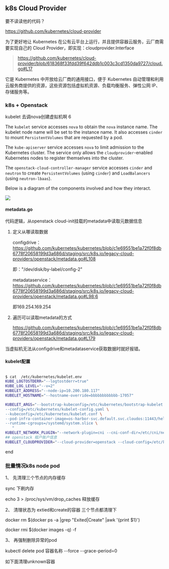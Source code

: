 ## k8s Cloud Provider

要不读读他的代码？

https://github.com/kubernetes/cloud-provider



为了更好地让 Kubernetes 在公有云平台上运行，并且提供容器云服务，云厂商需要实现自己的 Cloud Provider，即实现：cloudprovider.Interface

> https://github.com/kubernetes/cloud-provider/blob/618368f33fdd39f642ddb1c003c3cd1350da9727/cloud.go#L17

它是 Kubernetes 中开放给云厂商的通用接口，便于 Kubernetes 自动管理和利用云服务商提供的资源，这些资源包括虚拟机资源、负载均衡服务、弹性公网 IP、存储服务等。 

### k8s + Openstack

kubelet 去调nova创建虚拟机啊 6

The `kubelet` service accesses `nova` to obtain the `nova` instance name. The kubelet node name will be set to the instance name. It also accesses `cinder` to mount `PersistentVolumes` that are requested by a pod.

The `kube-apiserver` service accesses `nova` to limit admission to the Kubernetes cluster. The service only allows the `cloudprovider`-enabled Kubernetes nodes to register themselves into the cluster.

The `openstack-cloud-controller-manager` service accesses `cinder` and `neutron` to create `PersistentVolumes` (using `cinder`) and `LoadBalancers` (using `neutron-lbaas`).

Below is a diagram of the components involved and how they interact.

![](https://image-1300760561.cos.ap-beijing.myqcloud.com/bgyq-blog/os-cloud-provider-k8s.png)

#### metadata.go

代码逻辑，从openstack cloud-init挂载的metadata中读取元数据信息

1. 定义从哪读取数据

   configdrive：https://github.com/kubernetes/kubernetes/blob/c1e69551be1a72f0f8db6778f20658199d3a686d/staging/src/k8s.io/legacy-cloud-providers/openstack/metadata.go#L108

   即："/dev/disk/by-label/config-2" 

   metadataservice：https://github.com/kubernetes/kubernetes/blob/c1e69551be1a72f0f8db6778f20658199d3a686d/staging/src/k8s.io/legacy-cloud-providers/openstack/metadata.go#L98:6

   即169.254.169.254

2. 遍历可以读取metadata的方式

   https://github.com/kubernetes/kubernetes/blob/c1e69551be1a72f0f8db6778f20658199d3a686d/staging/src/k8s.io/legacy-cloud-providers/openstack/metadata.go#L179

当虚拟机无法从configdrive和metadataservice获取数据时就好报错。

#### kubelet配置

```bash

$ cat  /etc/kubernetes/kubelet.env
KUBE_LOGTOSTDERR="--logtostderr=true"
KUBE_LOG_LEVEL="--v=2"
KUBELET_ADDRESS="--node-ip=10.200.180.117"
KUBELET_HOSTNAME="--hostname-override=bbbbbbbbbbbb-17057"

KUBELET_ARGS="--bootstrap-kubeconfig=/etc/kubernetes/bootstrap-kubelet.conf \
--config=/etc/kubernetes/kubelet-config.yaml \
--kubeconfig=/etc/kubernetes/kubelet.conf \
--pod-infra-container-image=os-harbor-svc.default.svc.cloudos:11443/helm/k8s.gcr.io/pause:3.1 \
--runtime-cgroups=/systemd/system.slice \
   "
KUBELET_NETWORK_PLUGIN="--network-plugin=cni --cni-conf-dir=/etc/cni/net.d --cni-bin-dir=/opt/cni/bin"
## openstack 租户账户信息
KUBELET_CLOUDPROVIDER="--cloud-provider=openstack --cloud-config=/etc/kubernetes/cloud_config"
```

end

### 批量情况k8s node pod

1、 先清理三个节点的内存缓存 

sync 下刷内存

echo 3 > /proc/sys/vm/drop_caches 释放缓存



2、 清理状态为 extied和create的容器  三个节点都清理下 

docker rm $(docker ps -a |grep "Exited\|Create" |awk '{print $1}')

 docker rmi $(docker images -q) -f

3、 再强制删除异常的pod

kubectl delete pod 容器名称 --force --grace-period=0

 

如下面清理unknown容器
